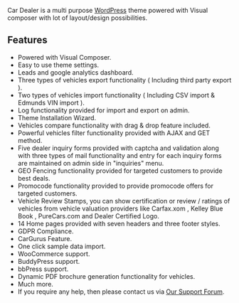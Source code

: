 Car Dealer is a multi purpose [WordPress](http://www.wordpress.org "WordPress") theme powered with Visual composer with lot of layout/design possibilities.

## Features ##

* Powered with Visual Composer.
* Easy to use theme settings.
* Leads and google analytics dashboard.
* Three types of vehicles export functionality ( Including third party export ).
* Two types of vehicles import functionality ( Including CSV import & Edmunds VIN import ).
* Log functionality provided for import and export on admin.
* Theme Installation Wizard.
* Vehicles compare functionality with drag & drop feature included.
* Powerful vehicles filter functionality provided with AJAX and GET method.
* Five dealer inquiry forms provided with captcha and validation along with three types of mail functionality and entry for each inquiry forms are maintained on admin side in "inquiries" menu.
* GEO Fencing functionality provided for targeted customers to provide best deals.
* Promocode functionality provided to provide promocode offers for targeted customers.
* Vehicle Review Stamps, you can show certification or review / ratings of vehicles from vehicle valuation providers like Carfax.xom , Kelley Blue Book , PureCars.com and Dealer Certified Logo.
* 14 Home pages provided with seven headers and three footer styles.
* GDPR Compliance.
* CarGurus Feature.
* One click sample data import.
* WooCommerce support.
* BuddyPress support.
* bbPress support.
* Dynamic PDF brochure generation functionality for vehicles.
* Much more.
* If you require any help, then please contact us via [Our Support Forum](https://potezasupport.ticksy.com/ "Our Support Forum").